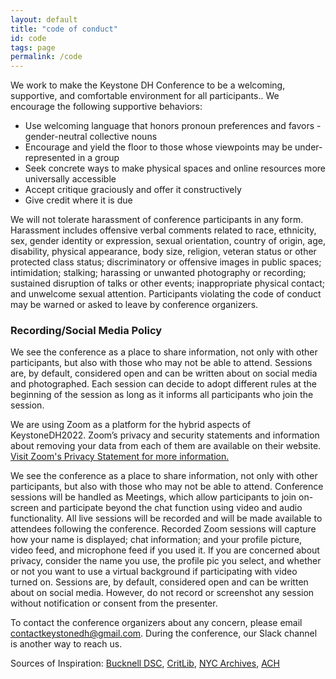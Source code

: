 ```yaml
---
layout: default
title: "code of conduct"
id: code
tags: page
permalink: /code
---
```


We work to make the Keystone DH Conference to be a welcoming, supportive, and comfortable environment  for all participants.. 
We encourage the following supportive behaviors:

+ Use welcoming language that honors pronoun preferences and favors - gender-neutral collective nouns
+ Encourage and yield the floor to those whose viewpoints may be under-represented in a group
+ Seek concrete ways to make physical spaces and online resources more universally accessible
+ Accept critique graciously and offer it constructively
+ Give credit where it is due

We will not tolerate harassment of conference participants in any form. Harassment includes offensive verbal comments related to race, ethnicity, sex, gender identity or expression, sexual orientation, country of origin, age, disability, physical appearance, body size, religion, veteran status or other protected class status; discriminatory or offensive images in public spaces; intimidation; stalking; harassing or unwanted photography or recording; sustained disruption of talks or other events; inappropriate physical contact; and unwelcome sexual attention. Participants violating the code of conduct may be warned or asked to leave by conference organizers.

### Recording/Social Media Policy

We see the conference as a place to share information, not only with other participants, but also with those who may not be able to attend. Sessions are, by default, considered open and can be written about on social media and photographed. Each session can decide to adopt different rules at the beginning of the session as long as it informs all participants who join the session.

We are using Zoom as a platform for the hybrid aspects of KeystoneDH2022. Zoom’s privacy and security statements and information about removing your data from each of them are available on their website. [Visit Zoom's Privacy Statement for more information.](https://zoom.us/privacy)

We see the conference as a place to share information, not only with other participants, but also with those who may not be able to attend. Conference sessions will be handled as Meetings, which allow participants to join on-screen and participate beyond the chat function using video and audio functionality. All live sessions will be recorded and will be made available to attendees following the conference. Recorded Zoom sessions will capture how your name is displayed; chat information; and your profile picture, video feed, and microphone feed if you used it. If you are concerned about privacy, consider the name you use, the profile pic you select, and whether or not you want to use a virtual background if participating with video turned on. Sessions are, by default, considered open and can be written about on social media. However, do not record or screenshot any session without notification or consent from the presenter.

To contact the conference organizers about any concern, please email contactkeystonedh@gmail.com. During the conference, our Slack channel is another way to reach us. 

Sources of Inspiration: [Bucknell DSC](http://budsc16.scholar.bucknell.edu/safety-and-inclusion/), [CritLib](https://critlib2017.wordpress.com/code-of-conduct/), [NYC Archives](https://nycarchivesunconference.wordpress.com/code-of-conduct/), [ACH](http://ach2019.ach.org/code-of-conduct/)
